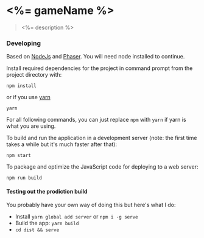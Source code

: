 # <%= gameName %>

> <%= description %>

### Developing

Based on [NodeJs](https://nodejs.org/en/) and [Phaser](http://phaser.io/). You will need node installed to continue.

Install required dependencies for the project in command prompt from the project directory with:

`npm install`

or if you use [yarn](https://github.com/yarnpkg/yarn)

`yarn`

For all following commands, you can just replace `npm` with `yarn` if yarn is what you are using.

To build and run the application in a development server (note: the first time takes a while but it's much faster after that):

`npm start`

To package and optimize the JavaScript code for deploying to a web server:

`npm run build`

#### Testing out the prodiction build

You probably have your own way of doing this but here's what I do:

* Install []() `yarn global add server` or `npm i -g serve`
* Build the app: `yarn build`
* `cd dist && serve`
